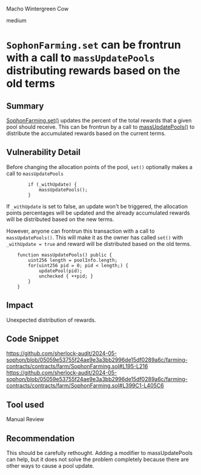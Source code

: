 Macho Wintergreen Cow

medium

# `SophonFarming.set` can be frontrun with a call to `massUpdatePools` distributing rewards based on the old terms

## Summary
[SophonFarming.set()](https://github.com/sherlock-audit/2024-05-sophon/blob/05059e53755f24ae9e3a3bb2996de15df0289a6c/farming-contracts/contracts/farm/SophonFarming.sol#L195-L216) updates the percent of the total rewards that a given pool should receive. This can be frontrun by a call to [massUpdatePools()](https://github.com/sherlock-audit/2024-05-sophon/blob/05059e53755f24ae9e3a3bb2996de15df0289a6c/farming-contracts/contracts/farm/SophonFarming.sol#L399C1-L405C6) to distribute the accumulated rewards based on the current terms.
## Vulnerability Detail
Before changing the allocation points of the pool, `set()` optionally makes a call to `massUpdatePools`
```solidity
        if (_withUpdate) {
            massUpdatePools();
        }
```

If `_withUpdate` is set to false, an update won't be triggered, the allocation points percentages will be updated and the already accumulated rewards will be distributed based on the new terms.

However, anyone can frontrun this transaction with a call to `massUpdatePools()`. This will make it as the owner has called `set()` with `_withUpdate = true` and reward will be distributed based on the old terms.

```solidity
    function massUpdatePools() public {
        uint256 length = poolInfo.length;
        for(uint256 pid = 0; pid < length;) {
            updatePool(pid);
            unchecked { ++pid; }
        }
    }
```

## Impact
Unexpected distribution of rewards.

## Code Snippet
https://github.com/sherlock-audit/2024-05-sophon/blob/05059e53755f24ae9e3a3bb2996de15df0289a6c/farming-contracts/contracts/farm/SophonFarming.sol#L195-L216
https://github.com/sherlock-audit/2024-05-sophon/blob/05059e53755f24ae9e3a3bb2996de15df0289a6c/farming-contracts/contracts/farm/SophonFarming.sol#L399C1-L405C6
## Tool used

Manual Review

## Recommendation
This should be carefully rethought. Adding a modifier to massUpdatePools can help, but it does not solve the problem completely because there are other ways to cause a pool update.
